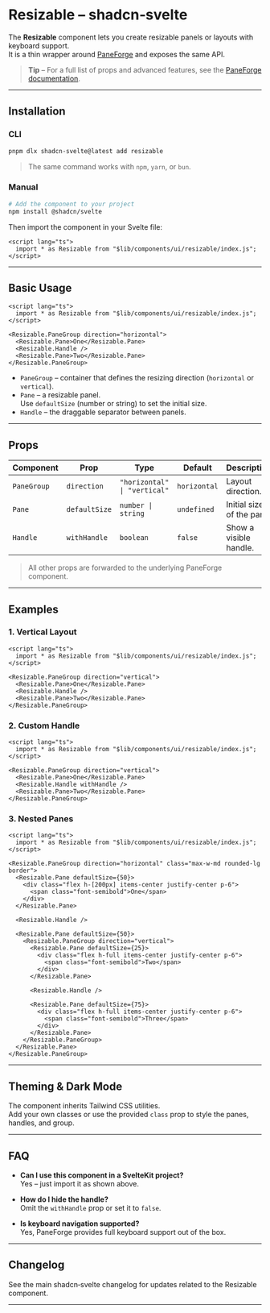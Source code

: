 # Resizable – shadcn‑svelte

The **Resizable** component lets you create resizable panels or layouts with keyboard support.  
It is a thin wrapper around [PaneForge](https://github.com/huntabyte/paneforge) and exposes the same API.

> **Tip** – For a full list of props and advanced features, see the [PaneForge documentation](https://github.com/huntabyte/paneforge).

---

## Installation

### CLI

```bash
pnpm dlx shadcn-svelte@latest add resizable
```

> The same command works with `npm`, `yarn`, or `bun`.

### Manual

```bash
# Add the component to your project
npm install @shadcn/svelte
```

Then import the component in your Svelte file:

```svelte
<script lang="ts">
  import * as Resizable from "$lib/components/ui/resizable/index.js";
</script>
```

---

## Basic Usage

```svelte
<script lang="ts">
  import * as Resizable from "$lib/components/ui/resizable/index.js";
</script>

<Resizable.PaneGroup direction="horizontal">
  <Resizable.Pane>One</Resizable.Pane>
  <Resizable.Handle />
  <Resizable.Pane>Two</Resizable.Pane>
</Resizable.PaneGroup>
```

- `PaneGroup` – container that defines the resizing direction (`horizontal` or `vertical`).
- `Pane` – a resizable panel.  
  Use `defaultSize` (number or string) to set the initial size.
- `Handle` – the draggable separator between panels.

---

## Props

| Component | Prop | Type | Default | Description |
|-----------|------|------|---------|-------------|
| `PaneGroup` | `direction` | `"horizontal" \| "vertical"` | `horizontal` | Layout direction. |
| `Pane` | `defaultSize` | `number \| string` | `undefined` | Initial size of the pane. |
| `Handle` | `withHandle` | `boolean` | `false` | Show a visible handle. |

> All other props are forwarded to the underlying PaneForge component.

---

## Examples

### 1. Vertical Layout

```svelte
<script lang="ts">
  import * as Resizable from "$lib/components/ui/resizable/index.js";
</script>

<Resizable.PaneGroup direction="vertical">
  <Resizable.Pane>One</Resizable.Pane>
  <Resizable.Handle />
  <Resizable.Pane>Two</Resizable.Pane>
</Resizable.PaneGroup>
```

### 2. Custom Handle

```svelte
<script lang="ts">
  import * as Resizable from "$lib/components/ui/resizable/index.js";
</script>

<Resizable.PaneGroup direction="vertical">
  <Resizable.Pane>One</Resizable.Pane>
  <Resizable.Handle withHandle />
  <Resizable.Pane>Two</Resizable.Pane>
</Resizable.PaneGroup>
```

### 3. Nested Panes

```svelte
<script lang="ts">
  import * as Resizable from "$lib/components/ui/resizable/index.js";
</script>

<Resizable.PaneGroup direction="horizontal" class="max-w-md rounded-lg border">
  <Resizable.Pane defaultSize={50}>
    <div class="flex h-[200px] items-center justify-center p-6">
      <span class="font-semibold">One</span>
    </div>
  </Resizable.Pane>

  <Resizable.Handle />

  <Resizable.Pane defaultSize={50}>
    <Resizable.PaneGroup direction="vertical">
      <Resizable.Pane defaultSize={25}>
        <div class="flex h-full items-center justify-center p-6">
          <span class="font-semibold">Two</span>
        </div>
      </Resizable.Pane>

      <Resizable.Handle />

      <Resizable.Pane defaultSize={75}>
        <div class="flex h-full items-center justify-center p-6">
          <span class="font-semibold">Three</span>
        </div>
      </Resizable.Pane>
    </Resizable.PaneGroup>
  </Resizable.Pane>
</Resizable.PaneGroup>
```

---

## Theming & Dark Mode

The component inherits Tailwind CSS utilities.  
Add your own classes or use the provided `class` prop to style the panes, handles, and group.

---

## FAQ

- **Can I use this component in a SvelteKit project?**  
  Yes – just import it as shown above.

- **How do I hide the handle?**  
  Omit the `withHandle` prop or set it to `false`.

- **Is keyboard navigation supported?**  
  Yes, PaneForge provides full keyboard support out of the box.

---

## Changelog

See the main shadcn‑svelte changelog for updates related to the Resizable component.

---